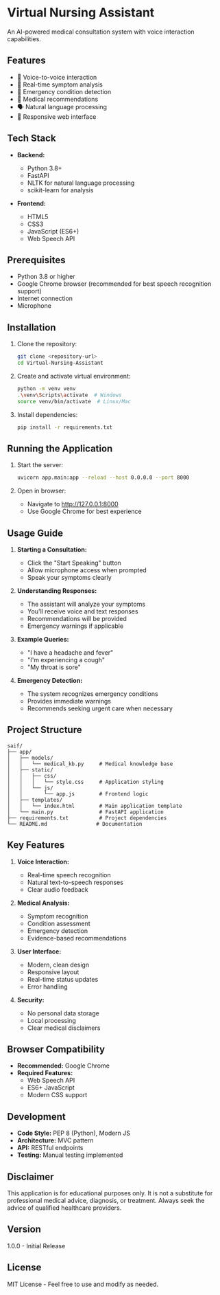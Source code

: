# Virtual Nursing Assistant

An AI-powered medical consultation system with voice interaction capabilities.

## Features

- 🎤 Voice-to-voice interaction
- 🏥 Real-time symptom analysis
- 🚨 Emergency condition detection
- 💊 Medical recommendations
- 🗣️ Natural language processing
- 📱 Responsive web interface

## Tech Stack

- **Backend:**
  - Python 3.8+
  - FastAPI
  - NLTK for natural language processing
  - scikit-learn for analysis

- **Frontend:**
  - HTML5
  - CSS3
  - JavaScript (ES6+)
  - Web Speech API

## Prerequisites

- Python 3.8 or higher
- Google Chrome browser (recommended for best speech recognition support)
- Internet connection
- Microphone

## Installation

1. Clone the repository:
   ```bash
   git clone <repository-url>
   cd Virtual-Nursing-Assistant
   ```

2. Create and activate virtual environment:
   ```bash
   python -m venv venv
   .\venv\Scripts\activate  # Windows
   source venv/bin/activate  # Linux/Mac
   ```

3. Install dependencies:
   ```bash
   pip install -r requirements.txt
   ```

## Running the Application

1. Start the server:
   ```bash
   uvicorn app.main:app --reload --host 0.0.0.0 --port 8000
   ```

2. Open in browser:
   - Navigate to http://127.0.0.1:8000
   - Use Google Chrome for best experience

## Usage Guide

1. **Starting a Consultation:**
   - Click the "Start Speaking" button
   - Allow microphone access when prompted
   - Speak your symptoms clearly

2. **Understanding Responses:**
   - The assistant will analyze your symptoms
   - You'll receive voice and text responses
   - Recommendations will be provided
   - Emergency warnings if applicable

3. **Example Queries:**
   - "I have a headache and fever"
   - "I'm experiencing a cough"
   - "My throat is sore"

4. **Emergency Detection:**
   - The system recognizes emergency conditions
   - Provides immediate warnings
   - Recommends seeking urgent care when necessary

## Project Structure

```
saif/
├── app/
│   ├── models/
│   │   └── medical_kb.py     # Medical knowledge base
│   ├── static/
│   │   ├── css/
│   │   │   └── style.css     # Application styling
│   │   └── js/
│   │       └── app.js        # Frontend logic
│   ├── templates/
│   │   └── index.html        # Main application template
│   └── main.py               # FastAPI application
├── requirements.txt          # Project dependencies
└── README.md                # Documentation
```

## Key Features

1. **Voice Interaction:**
   - Real-time speech recognition
   - Natural text-to-speech responses
   - Clear audio feedback

2. **Medical Analysis:**
   - Symptom recognition
   - Condition assessment
   - Emergency detection
   - Evidence-based recommendations

3. **User Interface:**
   - Modern, clean design
   - Responsive layout
   - Real-time status updates
   - Error handling

4. **Security:**
   - No personal data storage
   - Local processing
   - Clear medical disclaimers

## Browser Compatibility

- **Recommended:** Google Chrome
- **Required Features:**
  - Web Speech API
  - ES6+ JavaScript
  - Modern CSS support

## Development

- **Code Style:** PEP 8 (Python), Modern JS
- **Architecture:** MVC pattern
- **API:** RESTful endpoints
- **Testing:** Manual testing implemented

## Disclaimer

This application is for educational purposes only. It is not a substitute for professional medical advice, diagnosis, or treatment. Always seek the advice of qualified healthcare providers.

## Version

1.0.0 - Initial Release

## License

MIT License - Feel free to use and modify as needed.
